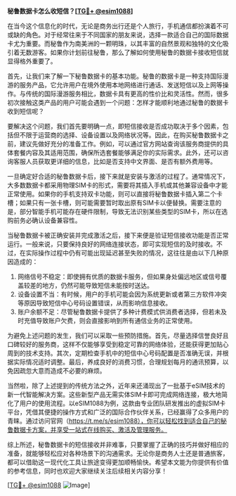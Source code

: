 **秘鲁数据卡怎么收短信？[[TG💪+ @esim1088](https://t.me/s/esim1088)]**

在当今这个信息化的时代，无论是商务出行还是个人旅行，手机通信都扮演着不可或缺的角色。对于经常往来于不同国家的朋友来说，选择一款适合自己的国际数据卡尤为重要。而秘鲁作为南美洲的一颗明珠，以其丰富的自然景观和独特的文化吸引着无数游客。如果你计划前往秘鲁，那么了解如何使用秘鲁的数据卡接收短信就显得格外重要了。

首先，让我们来了解一下秘鲁数据卡的基本功能。秘鲁的数据卡是一种支持国际漫游的服务产品，它允许用户在境外使用本地网络进行通话、发送短信以及上网等操作。与传统的国际漫游服务相比，数据卡具有更高的性价比和灵活性。然而，很多初次接触这类产品的用户可能会遇到一个问题：怎样才能顺利地通过秘鲁的数据卡收到短信呢？

要解决这个问题，我们首先要明确一点，即短信接收是否成功取决于多个因素，包括但不限于运营商的选择、设备设置以及网络状况等。因此，在购买秘鲁数据卡之前，建议先做好充分的准备工作。例如，可以通过官方网站查询该服务商提供的具体套餐内容及其适用范围，确保所选套餐能够满足你的实际需求。此外，还可以咨询客服人员获取更详细的信息，比如是否支持中文界面、是否有额外费用等。

一旦确定好合适的秘鲁数据卡后，接下来就是安装与激活的过程了。通常情况下，大多数数据卡都采用物理SIM卡的形式，需要将其插入手机或其他兼容设备中才能正常使用。如果你的手机支持双卡功能，则可以直接将秘鲁数据卡插入第二个卡槽；如果只有一张卡槽，则可能需要暂时取出原有SIM卡以便替换。需要注意的是，部分智能手机可能存在硬件限制，导致无法识别某些类型的SIM卡，所以在选购前务必确认设备兼容性。

当秘鲁数据卡被正确安装并完成激活之后，接下来便是验证短信接收功能是否正常运行。一般来说，只要保持良好的网络连接状态，即可实现短信的及时接收。不过，在实际操作过程中仍有可能出现延迟甚至失败的情况，这往往是由以下几种原因造成的：

1. 网络信号不稳定：即使拥有优质的数据卡服务，但如果身处偏远地区或信号覆盖较差的地方，仍然可能导致短信未能按时送达。
2. 设备设置不当：有时候，用户的手机可能会因为系统更新或者第三方软件冲突等原因导致短信中心号码设置错误，从而影响信息接收。
3. 账户余额不足：尽管秘鲁数据卡提供了多种计费模式供消费者选择，但若未及时充值导致账户欠费，则会直接影响到所有通信业务的正常使用。

为避免上述问题的发生，我们可以采取一些预防措施。首先，尽量选择信誉良好且口碑较好的服务商，这样不仅能够享受到稳定可靠的网络体验，还能获得更加贴心周到的技术支持。其次，定期检查手机中的短信中心号码配置是否准确无误，并根据实际情况适时调整。最后，养成良好的消费习惯，合理规划每月的通讯预算，以免因疏忽大意而造成不必要的麻烦。

当然啦，除了上述提到的传统方法之外，近年来还涌现出了一批基于eSIM技术的新一代智能解决方案。这些新型产品无需实体SIM卡即可完成网络连接，极大地简化了用户的使用流程。以eSIM1088为例，这款由专业团队研发推出的虚拟SIM卡平台，凭借其便捷的操作方式和广泛的国际合作伙伴关系，已经赢得了众多用户的青睐。通过访问官网（https://t.me/s/esim1088），你可以轻松找到适合自己的秘鲁数据卡方案，并享受一站式在线购买、激活及管理服务。

综上所述，秘鲁数据卡的短信接收并非难事，只要掌握了正确的技巧并做好相应的准备，就能够轻松应对各种场景下的沟通需求。无论你是商务人士还是普通旅客，都可以借助这一现代化工具让旅途变得更加顺畅愉快。希望本文能为你提供有价值的参考信息，同时也欢迎大家继续关注后续相关内容分享！

[[TG💪+ @esim1088](https://t.me/s/esim1088) ![Image](https://i.postimg.cc/4NQfJmqS/Snipaste-2025-05-13-00-14-12.png)]